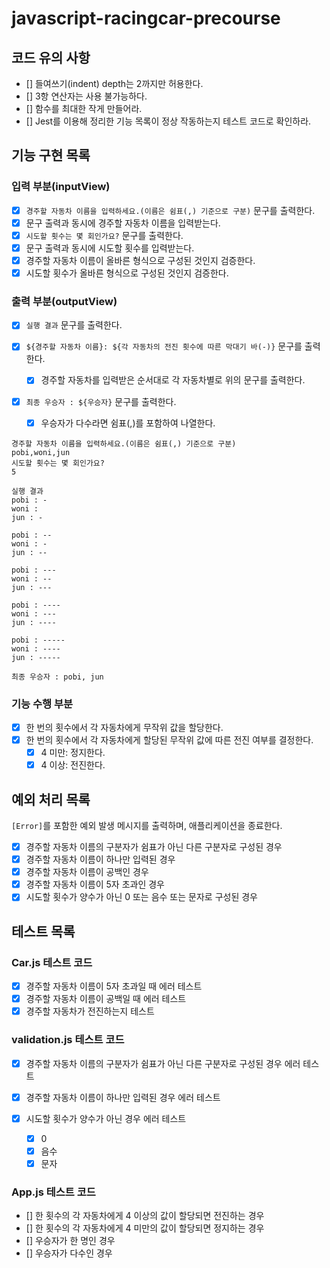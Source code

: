 # javascript-racingcar-precourse

## 코드 유의 사항

- [] 들여쓰기(indent) depth는 2까지만 허용한다.
- [] 3항 연산자는 사용 불가능하다.
- [] 함수를 최대한 작게 만들어라.
- [] Jest를 이용해 정리한 기능 목록이 정상 작동하는지 테스트 코드로 확인하라.

## 기능 구현 목록

### 입력 부분(inputView)

- [x] `경주할 자동차 이름을 입력하세요.(이름은 쉼표(,) 기준으로 구분)` 문구를 출력한다.
- [x] 문구 출력과 동시에 경주할 자동차 이름을 입력받는다.
- [x] `시도할 횟수는 몇 회인가요?` 문구를 출력한다.
- [x] 문구 출력과 동시에 시도할 횟수를 입력받는다.
- [x] 경주할 자동차 이름이 올바른 형식으로 구성된 것인지 검증한다.
- [x] 시도할 횟수가 올바른 형식으로 구성된 것인지 검증한다.

### 출력 부분(outputView)

- [x] `실행 결과` 문구를 출력한다.
- [x] `${경주할 자동차 이름}: ${각 자동차의 전진 횟수에 따른 막대기 바(-)}` 문구를 출력한다.

  -[x] 경주할 자동차를 입력받은 순서대로 각 자동차별로 위의 문구를 출력한다.

- [x] `최종 우승자 : ${우승자}` 문구를 출력한다.
  - [x] 우승자가 다수라면 쉼표(,)를 포함하여 나열한다.

```
경주할 자동차 이름을 입력하세요.(이름은 쉼표(,) 기준으로 구분)
pobi,woni,jun
시도할 횟수는 몇 회인가요?
5

실행 결과
pobi : -
woni :
jun : -

pobi : --
woni : -
jun : --

pobi : ---
woni : --
jun : ---

pobi : ----
woni : ---
jun : ----

pobi : -----
woni : ----
jun : -----

최종 우승자 : pobi, jun
```

### 기능 수행 부분

- [x] 한 번의 횟수에서 각 자동차에게 무작위 값을 할당한다.
- [x] 한 번의 횟수에서 각 자동차에게 할당된 무작위 값에 따른 전진 여부를 결정한다.
  - [x] 4 미만: 정지한다.
  - [x] 4 이상: 전진한다.

## 예외 처리 목록

`[Error]`를 포함한 예외 발생 메시지를 출력하며, 애플리케이션을 종료한다.

- [x] 경주할 자동차 이름의 구분자가 쉼표가 아닌 다른 구분자로 구성된 경우
- [x] 경주할 자동차 이름이 하나만 입력된 경우
- [x] 경주할 자동차 이름이 공백인 경우
- [x] 경주할 자동차 이름이 5자 초과인 경우
- [x] 시도할 횟수가 양수가 아닌 0 또는 음수 또는 문자로 구성된 경우

## 테스트 목록

### Car.js 테스트 코드

- [x] 경주할 자동차 이름이 5자 초과일 때 에러 테스트
- [x] 경주할 자동차 이름이 공백일 때 에러 테스트
- [x] 경주할 자동차가 전진하는지 테스트

### validation.js 테스트 코드

- [x] 경주할 자동차 이름의 구분자가 쉼표가 아닌 다른 구분자로 구성된 경우 에러 테스트
- [x] 경주할 자동차 이름이 하나만 입력된 경우 에러 테스트

- [x] 시도할 횟수가 양수가 아닌 경우 에러 테스트
  - [x] 0
  - [x] 음수
  - [x] 문자

### App.js 테스트 코드

- [] 한 횟수의 각 자동차에게 4 이상의 값이 할당되면 전진하는 경우
- [] 한 횟수의 각 자동차에게 4 미만의 값이 할당되면 정지하는 경우
- [] 우승자가 한 명인 경우
- [] 우승자가 다수인 경우
